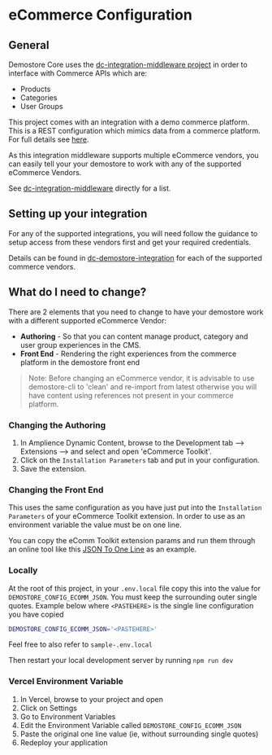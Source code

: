 # eCommerce Configuration

## General
Demostore Core uses the [dc-integration-middleware project](https://github.com/amplience/dc-integration-middleware) in order to interface with Commerce APIs which are:

* Products
* Categories
* User Groups

This project comes with an integration with a demo commerce platform. This is a REST configuration which mimics data from a commerce platform. For full details see [here](https://github.com/amplience/dc-integration-middleware/blob/main/docs/vendor/commerce/rest.md).

As this integration middleware supports multiple eCommerce vendors, you can easily tell your your demostore to work with any of the supported eCommerce Vendors.

See [dc-integration-middleware](https://github.com/amplience/dc-integration-middleware) directly for a list.

## Setting up your integration

For any of the supported integrations, you will need follow the guidance to setup access from these vendors first and get your required credentials.

Details can be found in [dc-demostore-integration](https://github.com/amplience/dc-integration-middleware) for each of the supported commerce vendors.

## What do I need to change?

There are 2 elements that you need to change to have your demostore work with a different supported eCommerce Vendor:

* **Authoring** - So that you can content manage product, category and user group experiences in the CMS.
* **Front End** - Rendering the right experiences from the commerce platform in the demostore front end

> Note: Before changing an eCommerce vendor, it is advisable to use demostore-cli to 'clean' and re-import from latest otherwise you will have content using references not present in your commerce platform.

### Changing the Authoring

1) In Amplience Dynamic Content, browse to the Development tab --> Extensions --> and select and open 'eCommerce Toolkit'.
2) Click on the `Installation Parameters` tab and put in your configuration.
3) Save the extension.


### Changing the Front End

This uses the same configuration as you have just put into the `Installation Parameters` of your eCommerce Toolkit extension. In order to use as an environment variable the value must be on one line.

You can copy the eComm Toolkit extension params and run them through an online tool like this [JSON To One Line](https://www.text-utils.com/json-formatter/) as an example.

### Locally

At the root of this project, in your `.env.local` file copy this into the value for `DEMOSTORE_CONFIG_ECOMM_JSON`.
You must keep the surrounding outer single quotes.
Example below where `<PASTEHERE>` is the single line configuration you have copied

```sh
DEMOSTORE_CONFIG_ECOMM_JSON='<PASTEHERE>'
```

Feel free to also refer to `sample-.env.local`

Then restart your local development server by running `npm run dev`

### Vercel Environment Variable

1) In Vercel, browse to your project and open
2) Click on Settings
3) Go to Environment Variables
4) Edit the Environment Variable called `DEMOSTORE_CONFIG_ECOMM_JSON`
5) Paste the original one line value (ie, without surrounding single quotes)
6) Redeploy your application